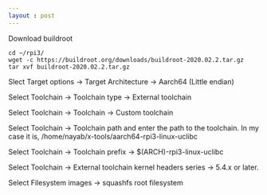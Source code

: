```yaml
---
layout : post
---
```

Download buildroot

```
cd ~/rpi3/
wget -c https://buildroot.org/downloads/buildroot-2020.02.2.tar.gz
tar xvf buildroot-2020.02.2.tar.gz
```

Slect Target options -> Target Architecture -> Aarch64 (Little endian)

Select Toolchain -> Toolchain type -> External toolchain

Select Toolchain -> Toolchain -> Custom toolchain

Select Toolchain -> Toolchain path  and enter the path to the toolchain. In my case it is, /home/nayab/x-tools/aarch64-rpi3-linux-uclibc

Select Toolchain -> Toolchain prefix -> $(ARCH)-rpi3-linux-uclibc

Select Toolchain -> External toolchain kernel headers series -> 5.4.x or later.

Select Filesystem images -> squashfs root filesystem
